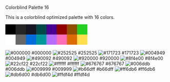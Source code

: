 Colorblind Palette 16

This is a colorblind optimized palette with 16 colors. 

![Palette](colorblind_pal_large.png#thumbnail)

![#000000](https://placehold.it/15/000000/000000?text=+) #000000
![#252525](https://placehold.it/15/252525/000000?text=+) #252525
![#171723](https://placehold.it/15/171723/000000?text=+) #171723
![#004949](https://placehold.it/15/004949/000000?text=+) #004949
![#490092](https://placehold.it/15/490092/000000?text=+) #490092
![#920000](https://placehold.it/15/920000/000000?text=+) #920000
![#8f4e00](https://placehold.it/15/8f4e00/000000?text=+) #8f4e00
![#22cf22](https://placehold.it/15/22cf22/000000?text=+) #22cf22
![#ffffff](https://placehold.it/15/ffffff/000000?text=+) #ffffff
![#676767](https://placehold.it/15/676767/000000?text=+) #676767
![#006ddb](https://placehold.it/15/006ddb/000000?text=+) #006ddb
![#009999](https://placehold.it/15/009999/000000?text=+) #009999
![#b66dff](https://placehold.it/15/b66dff/000000?text=+) #b66dff
![#ff6db6](https://placehold.it/15/ff6db6/000000?text=+) #ff6db6
![#db6d00](https://placehold.it/15/db6d00/000000?text=+) #db6d00
![#ffdf4d](https://placehold.it/15/ffdf4d/000000?text=+) #ffdf4d
